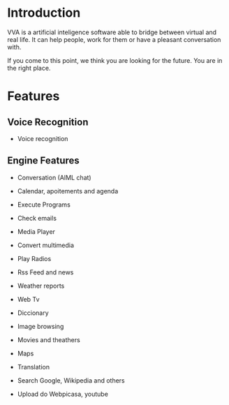 # Introduction #

VVA is a artificial inteligence software able to bridge between virtual and real life. It can help people, work for them or have a pleasant conversation with.

If you come to this point, we think you are looking for the future. You are in the right place.


# Features #

## Voice Recognition ##

- Voice recognition

## Engine Features ##

- Conversation (AIML chat)

- Calendar, apoitements and agenda

- Execute Programs

- Check emails

- Media Player

- Convert multimedia

- Play Radios

- Rss Feed and news

- Weather reports

- Web Tv

- Diccionary

- Image browsing

- Movies and theathers

- Maps

- Translation

- Search Google, Wikipedia and others

- Upload do Webpicasa, youtube